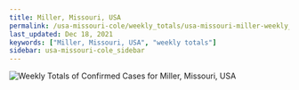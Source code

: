 ```yaml
---
title: Miller, Missouri, USA
permalink: /usa-missouri-cole/weekly_totals/usa-missouri-miller-weekly_totals.html
last_updated: Dec 18, 2021
keywords: ["Miller, Missouri, USA", "weekly totals"]
sidebar: usa-missouri-cole_sidebar
---
```


![Weekly Totals of Confirmed Cases for Miller, Missouri, USA](/covid_tracker/images/graphs/usa-missouri-miller-weekly_totals_graph.png)
